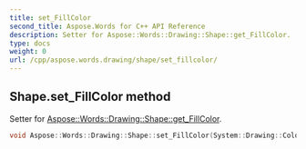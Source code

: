 ```yaml
---
title: set_FillColor
second_title: Aspose.Words for C++ API Reference
description: Setter for Aspose::Words::Drawing::Shape::get_FillColor. 
type: docs
weight: 0
url: /cpp/aspose.words.drawing/shape/set_fillcolor/
---
```

## Shape.set_FillColor method


Setter for [Aspose::Words::Drawing::Shape::get_FillColor](../get_fillcolor/).

```cpp
void Aspose::Words::Drawing::Shape::set_FillColor(System::Drawing::Color value)
```

